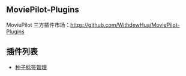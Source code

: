 ## MoviePilot-Plugins
MoviePilot 三方插件市场：https://github.com/WithdewHua/MoviePilot-Plugins

## 插件列表

- [种子标签管理](https://github.com/WithdewHua/MoviePilot-Plugins/tree/main/plugins/torrenttagsetter)
